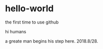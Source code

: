# hello-world
the first time to use github 

hi humans 

a greate man begins his step here.
2018.8/28.

